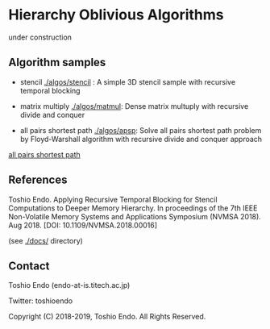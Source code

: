 # Hierarchy Oblivious Algorithms

under construction

## Algorithm samples

* stencil [./algos/stencil](./algos/stencil) : A simple 3D stencil sample with recursive temporal blocking

* matrix multiply [./algos/matmul](./algos/matmul): Dense matrix multuply with recursive divide and conquer

* all pairs shortest path [./algos/apsp](./algos/apsp): Solve all pairs shortest path problem by Floyd-Warshall algorithm with recursive divide and conquer approach

[all pairs shortest path](./algos/apsp)

## References

Toshio Endo. Applying Recursive Temporal Blocking for Stencil Computations to Deeper Memory Hierarchy. In proceedings of the 7th IEEE Non-Volatile Memory Systems and Applications Symposium (NVMSA 2018). Aug 2018. 
[DOI: 10.1109/NVMSA.2018.00016]

(see [./docs/](./docs/) directory)

## Contact

Toshio Endo (endo-at-is.titech.ac.jp)

Twitter: toshioendo

Copyright (C) 2018-2019, Toshio Endo. All Rights Reserved.
